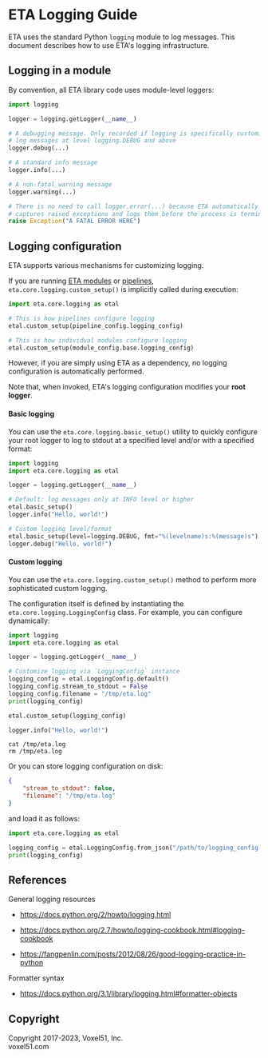 # ETA Logging Guide

ETA uses the standard Python `logging` module to log messages. This document
describes how to use ETA's logging infrastructure.


## Logging in a module

By convention, all ETA library code uses module-level loggers:

```python
import logging

logger = logging.getLogger(__name__)

# A debugging message. Only recorded if logging is specifically customized to
# log messages at level logging.DEBUG and above
logger.debug(...)

# A standard info message
logger.info(...)

# A non-fatal warning message
logger.warning(...)

# There is no need to call logger.error(...) because ETA automatically
# captures raised exceptions and logs them before the process is terminated
raise Exception("A FATAL ERROR HERE")
```


## Logging configuration

ETA supports various mechanisms for customizing logging.

If you are running [ETA modules](modules_dev_guide.md) or
[pipelines](pipelines_dev_guide.md), `eta.core.logging.custom_setup()` is
implicitly called during execution:

```py
import eta.core.logging as etal

# This is how pipelines configure logging
etal.custom_setup(pipeline_config.logging_config)

# This is how individual modules configure logging
etal.custom_setup(module_config.base.logging_config)
```

However, if you are simply using ETA as a dependency, no logging configuration
is automatically performed.

Note that, when invoked, ETA's logging configuration modifies your **root
logger**.

#### Basic logging

You can use the `eta.core.logging.basic_setup()` utility to quickly configure
your root logger to log to stdout at a specified level and/or with a specified
format:

```python
import logging
import eta.core.logging as etal

logger = logging.getLogger(__name__)

# Default: log messages only at INFO level or higher
etal.basic_setup()
logger.info("Hello, world!")

# Custom logging level/format
etal.basic_setup(level=logging.DEBUG, fmt="%(levelname)s:%(message)s")
logger.debug("Hello, world!")
```

#### Custom logging

You can use the `eta.core.logging.custom_setup()` method to perform more
sophisticated custom logging.

The configuration itself is defined by instantiating the
`eta.core.logging.LoggingConfig` class. For example, you can configure
dynamically:

```python
import logging
import eta.core.logging as etal

logger = logging.getLogger(__name__)

# Customize logging via `LoggingConfig` instance
logging_config = etal.LoggingConfig.default()
logging_config.stream_to_stdout = False
logging_config.filename = "/tmp/eta.log"
print(logging_config)

etal.custom_setup(logging_config)

logger.info("Hello, world!")
```

```shell
cat /tmp/eta.log
rm /tmp/eta.log
```

Or you can store logging configuration on disk:

```json
{
    "stream_to_stdout": false,
    "filename": "/tmp/eta.log"
}
```

and load it as follows:

```python
import eta.core.logging as etal

logging_config = etal.LoggingConfig.from_json("/path/to/logging_config.json")
print(logging_config)
```


## References

General logging resources

-   https://docs.python.org/2/howto/logging.html

-   https://docs.python.org/2.7/howto/logging-cookbook.html#logging-cookbook

-   https://fangpenlin.com/posts/2012/08/26/good-logging-practice-in-python

Formatter syntax

-   https://docs.python.org/3.1/library/logging.html#formatter-objects


## Copyright

Copyright 2017-2023, Voxel51, Inc.<br>
voxel51.com
